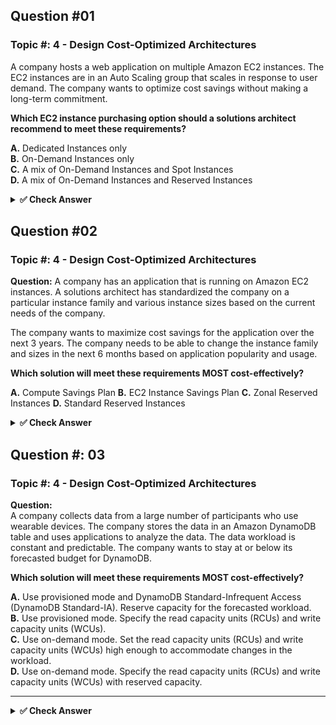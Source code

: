 ## Question #01  
### Topic #: 4 - Design Cost-Optimized Architectures

A company hosts a web application on multiple Amazon EC2 instances. The EC2 instances are in an Auto Scaling group that scales in response to user demand. The company wants to optimize cost savings without making a long-term commitment.

**Which EC2 instance purchasing option should a solutions architect recommend to meet these requirements?**

**A.** Dedicated Instances only  
**B.** On-Demand Instances only  
**C.** A mix of On-Demand Instances and Spot Instances  
**D.** A mix of On-Demand Instances and Reserved Instances  

<details>
<summary><strong>✅ Check Answer</strong></summary>

**Correct Answer: C. A mix of On-Demand Instances and Spot Instances**

**Explanation:**  
- **Spot Instances** offer significant cost savings (up to 90%) and are ideal for stateless, flexible, or fault-tolerant workloads.  
- **On-Demand Instances** provide reliability and are used for the baseline needs.  
- This mix allows the application to remain cost-efficient and scalable without committing to long-term contracts like Reserved Instances.

### 📚 Reference (Official AWS Documentation):
- [Auto Scaling Groups with Multiple Instance Types and Purchase Options – AWS Docs](https://docs.aws.amazon.com/autoscaling/ec2/userguide/ec2-auto-scaling-mixed-instances-groups.html)
- [Amazon EC2 Instance Purchasing Options – AWS Docs](https://docs.aws.amazon.com/AWSEC2/latest/UserGuide/instance-purchasing-options.html)

</details>

## Question #02  
### Topic #: 4 - Design Cost-Optimized Architectures

**Question:** 
 A company has an application that is running on Amazon EC2 instances. A solutions architect has standardized the company on a particular instance family and various instance sizes based on the current needs of the company.

The company wants to maximize cost savings for the application over the next 3 years. The company needs to be able to change the instance family and sizes in the next 6 months based on application popularity and usage.

**Which solution will meet these requirements MOST cost-effectively?**

**A.** Compute Savings Plan
**B.** EC2 Instance Savings Plan
**C.** Zonal Reserved Instances
**D.** Standard Reserved Instances

<details>
<summary><strong>✅ Check Answer</strong></summary>

**✅ Correct Answer: A. Compute Savings Plan**

### ✔ Why Compute Savings Plan?

| Requirement                              | Benefit with Compute Savings Plan |
|------------------------------------------|-----------------------------------|
| Maximize cost savings                    | Up to **66% discount** vs On-Demand pricing |
| Flexibility across instance families     | Applies to **any instance family**, size, OS, or region |
| Anticipating usage pattern changes       | Ideal for unpredictable workloads |
| Lower management overhead                | No manual reservations or tracking needed |

## ❌ Why not the other options?

- **B. EC2 Instance Savings Plan**
  - Locked to a specific **instance family** within a region.
  - Less flexible than Compute Savings Plan.

- **C. Zonal Reserved Instances**
  - Tied to a specific **Availability Zone**.
  - No flexibility to change instance types or zones.

- **D. Standard Reserved Instances**
  - Locked to specific **instance types and configurations**.
  - Most cost-effective only when workloads are very stable and predictable.

---

Let me know if you'd like this saved as a file or want to add a table of contents, diagrams, or more examples!

### 🔗 References:

- AWS Docs – [Amazon S3 File Gateway](https://docs.aws.amazon.com/filegateway/latest/filefsxw/what-is-file-gateway.html)  

</details>

## Question #: 03
### Topic #: 4 - Design Cost-Optimized Architectures

**Question:**  
A company collects data from a large number of participants who use wearable devices. The company stores the data in an Amazon DynamoDB table and uses applications to analyze the data. The data workload is constant and predictable. The company wants to stay at or below its forecasted budget for DynamoDB.

**Which solution will meet these requirements MOST cost-effectively?**

**A.** Use provisioned mode and DynamoDB Standard-Infrequent Access (DynamoDB Standard-IA). Reserve capacity for the forecasted workload.  
**B.** Use provisioned mode. Specify the read capacity units (RCUs) and write capacity units (WCUs).  
**C.** Use on-demand mode. Set the read capacity units (RCUs) and write capacity units (WCUs) high enough to accommodate changes in the workload.  
**D.** Use on-demand mode. Specify the read capacity units (RCUs) and write capacity units (WCUs) with reserved capacity.

---

<details>
<summary><strong>✅ Check Answer</strong></summary>

---

### ✅ Correct Answer: **B. Use provisioned mode. Specify the read capacity units (RCUs) and write capacity units (WCUs).**

---

### 📘 Explanation:

Since the company’s workload is **constant and predictable**, the most **cost-effective** approach is to use **provisioned mode**. In this mode, you can manually define the required RCUs and WCUs to match the expected usage. This allows tighter control over costs and avoids overprovisioning.

#### ✅ Why Option B is Correct:
- **Provisioned mode** fits **predictable workloads**, offering the ability to reserve just enough capacity.
- Avoids the overhead of on-demand costs.
- Allows the company to **stay within budget** by avoiding unnecessary scaling or unpredictable usage charges.

#### 🚫 Why not the others?

- **A.** Incorrect: DynamoDB Standard-IA is meant for **infrequently accessed** data, but the data here is **frequently accessed**, so this storage class is not appropriate.
- **C.** Incorrect: On-demand mode auto-scales, which is better for unpredictable workloads, and may be **more costly** for consistent workloads.
- **D.** Incorrect: On-demand mode does **not** allow manual specification of RCUs/WCUs or use reserved capacity, so the suggestion is technically invalid.

---

### 🔗 References:

- AWS Docs – [DynamoDB Read/Write Capacity Modes](https://docs.aws.amazon.com/amazondynamodb/latest/developerguide/HowItWorks.ReadWriteCapacityMode.html)  
- AWS Docs – [DynamoDB Table Classes](https://docs.aws.amazon.com/amazondynamodb/latest/developerguide/table-class.html)  
</details>